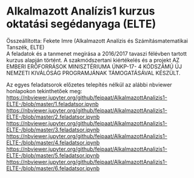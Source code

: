 # Alkalmazott Analízis1 kurzus oktatási segédanyaga (ELTE)

Összeállította: Fekete Imre (Alkalmazott Analízis és Számításmatematikai Tanszék, ELTE)
<br>
A feladatok és a tanmenet megírása a 2016/2017 tavaszi félévben tartott kurzus alapján történt. A szakmódszertani kiértékelés és a projekt AZ EMBERI ERŐFORRÁSOK MINISZTÉRIUMA ÚNKP-17- 4 KÓDSZÁMÚ ÚJ NEMZETI KIVÁLÓSÁG PROGRAMJÁNAK
TÁMOGATÁSÁVAL KÉSZÜLT.

Az egyes feladatsorok előzetes telepítés nélkül az alábbi nbviewer honlapokon tekinthetőek meg:
https://nbviewer.jupyter.org/github/feipaat/AlkalmazottAnalizis1-ELTE-/blob/master/1.feladatsor.ipynb
https://nbviewer.jupyter.org/github/feipaat/AlkalmazottAnalizis1-ELTE-/blob/master/2.feladatsor.ipynb
https://nbviewer.jupyter.org/github/feipaat/AlkalmazottAnalizis1-ELTE-/blob/master/3.feladatsor.ipynb
https://nbviewer.jupyter.org/github/feipaat/AlkalmazottAnalizis1-ELTE-/blob/master/4.feladatsor.ipynb
https://nbviewer.jupyter.org/github/feipaat/AlkalmazottAnalizis1-ELTE-/blob/master/5.feladatsor.ipynb
https://nbviewer.jupyter.org/github/feipaat/AlkalmazottAnalizis1-ELTE-/blob/master/6.feladatsor.ipynb
